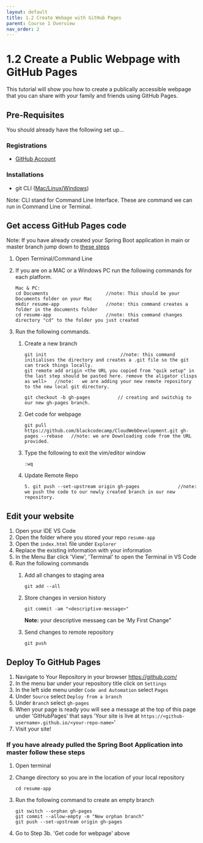 ```yaml
---
layout: default
title: 1.2 Create Webage with GitHub Pages
parent: Course 1 Overview
nav_order: 2
---
```


# 1.2 Create a Public Webpage with GitHub Pages
This tutorial will show you how to create a publically accessible webpage that you can share with your family and friends using GitHub Pages.


## Pre-Requisites
You should already have the following set up...
### Registrations
* [GitHub Account](www.github.com)

### Installations
* git CLI ([Mac/Linux](https://git-scm.com/book/en/v2/Getting-Started-Installing-Git)<a href = '/CloudWebDevelopment/[2022] How to install Git on Windows 10 _ 11 (step by step guide) _ by Valentin Despa _ DevOps with Valentine _ Medium.pdf' target = '_blank'>/Windows</a>)


Note: CLI stand for Command Line Interface. These are command we can run in Command Line or Terminal.

## Get access GitHub Pages code
Note: If you have already created your Spring Boot application in main or master branch jump down to [these steps](#if-you-have-already-pulled-the-spring-boot-application-into-master-follow-these-steps)

1. Open Terminal/Command Line
2. If you are on a MAC or a Windows PC run the following commands for each platform.
    ```
    Mac & PC:
    cd Documents                     //note: This should be your Documents folder on your Mac
    mkdir resume-app                 //note: this command creates a folder in the documents folder
    cd resume-app                    //note: this command changes directory "cd" to the folder you just created
    ```
    
3. Run the following commands. 

    1. Create a new branch
        ```
        git init                           //note: this command initialises the directory and creates a .git file so the git can track things locally.
        git remote add origin <the URL you copied from "quik setup" in the last step should be pasted here. remove the aligator clisps as well>   //note:   we are adding your new remote repository to the new local git directory.
        
        git checkout -b gh-pages          // creating and switchig to our new gh-pages branch.
        ```
    2. Get code for webpage
        ```
        git pull https://github.com/blackcodecamp/CloudWebDevelopment.git gh-pages --rebase   //note: we are Downloading code from the URL provided.
        ```
    3. Type the following to exit the vim/editor window
        ```
        :wq
        ```
    4. Update Remote Repo
        ```
        5. git push --set-upstream origin gh-pages              //note: we push the code to our newly created branch in our new repository.
        ```


## Edit your website
1. Open your IDE VS Code
2. Open the folder where you stored your repo `resume-app`
3. Open the `index.html` file under `Explorer`
4. Replace the existing information with your information
5. In the Menu Bar click 'View', 'Terminal' to open the Terminal in VS Code
6. Run the following commands
    1. Add all changes to staging area
        ```
        git add --all
        ```
    2. Store changes in version history
        ```
        git commit -am "<descriptive-message>"
        ```

        **Note:** your descriptive messaeg can be 'My First Change"
    3. Send changes to remote repository
        ```
        git push
        ```

## Deploy To GitHub Pages
1. Navigate to Your Repository in your browser https://github.com/
2. In the menu bar under your repository title click on `Settings`
3. In the left side menu under `Code and Automation` select `Pages`
4. Under `Source` select `Deploy from a branch`
5. Under `Branch` select `gh-pages`
6. When your page is ready you will see a message at the top of this page under 'GitHubPages' that says 'Your site is live at `https://<github-username>.github.io/<your-repo-name>`'
7. Visit your site!

### If you have already pulled the Spring Boot Application into master follow these steps
1. Open terminal
2. Change directory so you are in the location of your local repository
    ```
    cd resume-app
    ```
3. Run the following command to create an empty branch 
    ```
    git switch --orphan gh-pages
    git commit --allow-empty -m "New orphan branch"
    git push --set-upstream origin gh-pages
    ```

4. Go to Step 3b. 'Get code for webpage' above
